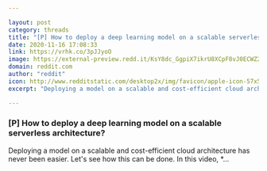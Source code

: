 ```yaml
---

layout: post
category: threads
title: "[P] How to deploy a deep learning model on a scalable serverless architecture?"
date: 2020-11-16 17:08:33
link: https://vrhk.co/3pJJyoO
image: https://external-preview.redd.it/KsY8dc_GgpiX7ikrU8XCpF8vJ0ECWZ2-tBZMkkXCO3E.jpg?width=480&height=251.308900524&auto=webp&crop=480:251.308900524,smart&s=78ce15e39d1f2b2df62ce6b5c69d1555f0551137
domain: reddit.com
author: "reddit"
icon: http://www.redditstatic.com/desktop2x/img/favicon/apple-icon-57x57.png
excerpt: "Deploying a model on a scalable and cost-efficient cloud architecture has never been easier. Let's see how this can be done. In this video, *..."

---
```


### [P] How to deploy a deep learning model on a scalable serverless architecture?

Deploying a model on a scalable and cost-efficient cloud architecture has never been easier. Let's see how this can be done. In this video, *...